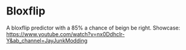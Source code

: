 # Bloxflip
A bloxflip predictor with a 85% a chance of beign be right.
Showcase:
https://www.youtube.com/watch?v=nx0Ddhclr-Y&ab_channel=JayJunkModding
